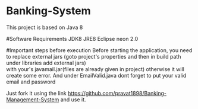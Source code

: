 # Banking-System
This project is based on Java 8

#Software Requirements
JDK8
JRE8
Eclipse neon 2.0

#Important steps before execution
Before starting the application, you need to replace external jars
(goto project's properties and then in build path under libraries add external jars)  
with your's javamail.jar(files are already given in project) otherwise it will create some error.
And under EmailValid.java dont forget to put your valid email and password

Just fork it using the link https://github.com/pravat1898/Banking-Management-System and use it.
